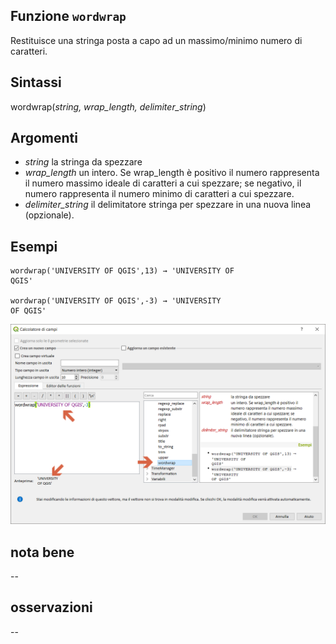 ## Funzione `wordwrap`

Restituisce una stringa posta a capo ad un massimo/minimo numero di caratteri.

## Sintassi

wordwrap(_string, wrap_length, delimiter_string_)

## Argomenti

* _string_ la stringa da spezzare
* _wrap_length_ un intero. Se wrap_length è positivo il numero rappresenta il numero massimo ideale di caratteri a cui spezzare; se negativo, il numero rappresenta il numero minimo di caratteri a cui spezzare.
* _delimiter_string_ il delimitatore stringa per spezzare in una nuova linea (opzionale).

## Esempi
```
wordwrap('UNIVERSITY OF QGIS',13) → 'UNIVERSITY OF
QGIS'

wordwrap('UNIVERSITY OF QGIS',-3) → 'UNIVERSITY
OF QGIS'
```

<img src="/img/stringhe_di_testo/wordwrap/wordwrap1.png">

## nota bene

--

## osservazioni

--